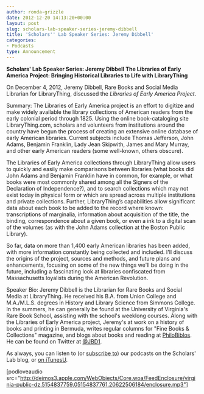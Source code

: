 ```yaml
---
author: ronda-grizzle
date: 2012-12-20 14:13:20+00:00
layout: post
slug: scholars-lab-speaker-series-jeremy-dibbell
title: 'Scholars'' Lab Speaker Series: Jeremy Dibbell'
categories:
- Podcasts
type: Announcement
---
```


**Scholars' Lab Speaker Series: Jeremy Dibbell**
**The Libraries of Early America Project: Bringing Historical Libraries to Life with LibraryThing**

On December 4, 2012, Jeremy Dibbell, Rare Books and Social Media Librarian for LibraryThing, discussed the _Libraries of Early America Project_.

Summary:
The Libraries of Early America project is an effort to digitize and make widely available the library collections of American readers from the early colonial period through 1825. Using the online book-cataloging site LibraryThing.com, scholars and volunteers from institutions around the country have begun the process of creating an extensive online database of early American libraries. Current subjects include Thomas Jefferson, John Adams, Benjamin Franklin, Lady Jean Skipwith, James and Mary Murray, and other early American readers (some well-known, others obscure).

The Libraries of Early America collections through LibraryThing allow users to quickly and easily make comparisons between libraries (what books did John Adams and Benjamin Franklin have in common, for example, or what books were most commonly shared among all the Signers of the Declaration of Independence?), and to search collections which may not exist today in physical form or which are spread across multiple institutions and private collections. Further, LibraryThing’s capabilities allow significant data about each book to be added to the record where known: transcriptions of marginalia, information about acquisition of the title, the binding, correspondence about a given book, or even a ink to a digital scan of the volumes (as with the John Adams collection at the Boston Public Library).

So far, data on more than 1,400 early American libraries has been added, with more information constantly being collected and included. I'll discuss the origins of the project, sources and methods, and future plans and enhancements, focusing on some of the new things we'll be doing in the future, including a fascinating look at libraries confiscated from Massachusetts loyalists during the American Revolution.

Speaker Bio:
Jeremy Dibbell is the Librarian for Rare Books and Social Media at LibraryThing. He received his B.A. from Union College and M.A./M.L.S. degrees in History and Library Science from Simmons College. In the summers, he can generally be found at the University of Virginia's Rare Book School, assisting with the school's weeklong courses. Along with the Libraries of Early America project, Jeremy's at work on a history of books and printing in Bermuda, writes regular columns for "Fine Books & Collections" magazine, and blogs about books and reading at [PhiloBiblos](http://philobiblos.blogspot.com/). He can be found on Twitter at [@JBD1](https://twitter.com/JBD1).

As always, you can listen to (or [subscribe to](http://www.scholarslab.org/category/podcasts/)) our podcasts on the Scholars' Lab blog, or [on iTunesU](http://itunes.apple.com/us/itunes-u/scholars-lab-speaker-series/id401906619).

[podloveaudio src="http://deimos3.apple.com/WebObjects/Core.woa/FeedEnclosure/virginia-public-dz.5154837759.05154837761.20622506184/enclosure.mp3"]
